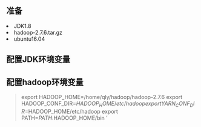 
## 准备
<li>JDK1.8
<li>hadoop-2.7.6.tar.gz
<li>ubuntu16.04

## 配置JDK环境变量



## 配置hadoop环境变量
> export HADOOP_HOME=/home/qly/hadoop/hadoop-2.7.6
> export HADOOP_CONF_DIR=$HADOOP_HOME/etc/hadoop
> export YARN_CONF_DIR=$HADOOP_HOME/etc/hadoop
> export PATH=$PATH:$HADOOP_HOME/bin ’



